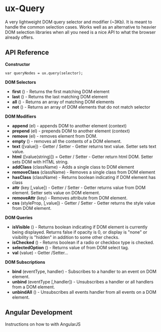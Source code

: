 ux-Query
========

A very lightweight DOM query selector and modifier (~3Kb). It is meant to handle the common selection cases. Works well as an alternative to heavier DOM selection libraries when all you need is a nice API to what the browser already offers.

## API Reference ##

**Constructor**

	var queryNodes = ux.query(selector);
	
**DOM Selectors**

- **first** () - Returns the first matching DOM element
- **last** () - Returns the last matching DOM element
- **all** () - Returns an array of matching DOM elements 
- **not** () - Returns an array of DOM elements that do not match selector

**DOM Modifiers**

- **append** (el) - appends DOM to another element (context)
- **prepend** (el) - prepends DOM to another element (context)
- **remove** (el) - removes element from DOM.
- **empty** () - removes all the contents of a DOM element.
- **text** ([value]) - Getter / Setter - Getter returns text value. Setter sets text value.
- **html** ([value(string)]) = Getter / Setter - Getter return html DOM. Setter sets DOM with HTML string.
- **addClass** (className) - Adds a single class to DOM element
- **removeClass** (className) - Removes a single class from DOM element
- **hasClass** (className) - Returns boolean indicating if DOM element has class
- **attr** (key [,value]) - Getter / Setter - Getter returns value from DOM element. Setter sets value on DOM element.
- **removeAttr** (key) - Removes attribute from DOM element.
- **css** (styleProp, [,value]) - Getter / Setter - Getter returns the style value from DOM element.

**DOM Queries**

- **isVisible** () - Returns boolean indicating if DOM element is currently being displayed. Returns false if opacity is 0, or display is "none" or visibility is "hidden" in addition to some other checks.
- **isChecked** () - Returns boolean if a radio or checkbox type is checked.
- **selectedOption** () - Returns value of from DOM select tag.
- **val** (value) - Getter /Setter...

**DOM Subscriptions**

- **bind** (eventType, handler) - Subscribes to a handler to an event on DOM element.
- **unbind** (eventType [,handler]) - Unsubscribes a handler or all handlers from a DOM element.
- **unbindAll** () - Unsubscribes all events handler from all events on a DOM element.

Angular Development
--------
Instructions on how to with AngularJS